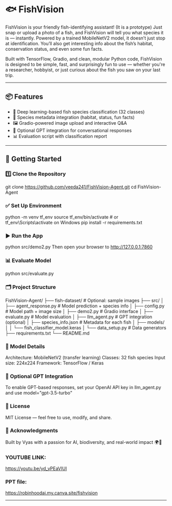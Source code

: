 # 🐟 FishVision

FishVision is your friendly fish-identifying assistant! (It is a prototype) Just snap or upload a photo of a fish, and FishVision will tell you what species it is — instantly. Powered by a trained MobileNetV2 model, it doesn’t just stop at identification. You’ll also get interesting info about the fish’s habitat, conservation status, and even some fun facts.

Built with TensorFlow, Gradio, and clean, modular Python code, FishVision is designed to be simple, fast, and surprisingly fun to use — whether you're a researcher, hobbyist, or just curious about the fish you saw on your last trip.

---

## 📦 Features

- 🧠 Deep learning-based fish species classification (32 classes)
- 📘 Species metadata integration (habitat, status, fun facts)
- 🖼️ Gradio-powered image upload and interactive Q&A
- 💬 Optional GPT integration for conversational responses
- 📊 Evaluation script with classification report

---

## 🚀 Getting Started

### 1️⃣ Clone the Repository

git clone https://github.com/veeda241/FishVision-Agent.git
cd FishVision-Agent


### ✅ Set Up Environment

python -m venv tf_env
source tf_env/bin/activate  # or tf_env\Scripts\activate on Windows
pip install -r requirements.txt

### ▶️ Run the App

python src/demo2.py
Then open your browser to http://127.0.0.1:7860

### 📊 Evaluate Model

python src/evaluate.py

### 🗂 Project Structure

FishVision-Agent/
├── fish-dataset/              # Optional: sample images
├── src/
│   ├── agent_response.py      # Model prediction + species info
│   ├── config.py              # Model path + image size
│   ├── demo2.py               # Gradio interface
│   ├── evaluate.py            # Model evaluation
│   ├── llm_agent.py           # GPT integration (optional)
│   ├── species_info.json      # Metadata for each fish
│   ├── models/
│   │   └── fish_classifier_model.keras
│   └── data_setup.py          # Data generators
├── requirements.txt
└── README.md


### 🧠 Model Details

Architecture: MobileNetV2 (transfer learning)
Classes: 32 fish species
Input size: 224x224
Framework: TensorFlow / Keras


### 🤖 Optional GPT Integration

To enable GPT-based responses, set your OpenAI API key in llm_agent.py and use model="gpt-3.5-turbo"


### 📜 License

MIT License — feel free to use, modify, and share.

### 🙌 Acknowledgments

Built by Vyas with a passion for AI, biodiversity, and real-world impact 🌍🐠
### YOUTUBE LINK:
https://youtu.be/yd_yPEaVIUI

### PPT file:
https://robinhoodai.my.canva.site/fishvision

---
